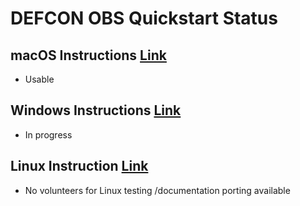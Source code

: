 # DEFCON OBS Quickstart Status

## macOS Instructions [Link](macOS.md)
 - Usable
 
## Windows Instructions [Link](windows.md)
 - In progress
 
## Linux Instruction [Link](linux.md)
 - No volunteers for Linux testing /documentation porting available
